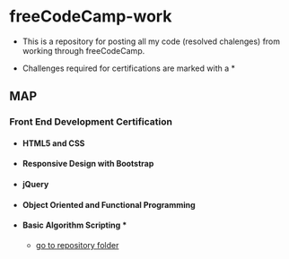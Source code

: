 # freeCodeCamp-work

* This is a repository for posting all my code (resolved chalenges) from working through freeCodeCamp.

* Challenges required for certifications are marked with a *

## MAP

### Front End Development Certification

- #### HTML5 and CSS
- #### Responsive Design with Bootstrap
- #### jQuery
- #### Object Oriented and Functional Programming
- #### Basic Algorithm Scripting *
	- [go to repository folder](https://github.com/Drozerah/freeCodeCamp-work/tree/master/FrontEndDevelopmentCertification/BasicAlgorithmScripting)